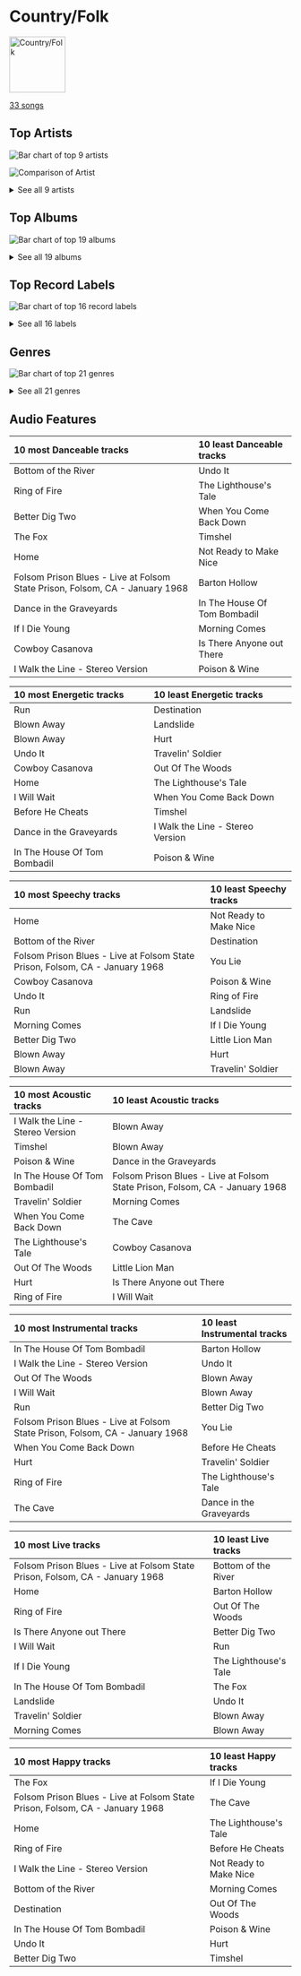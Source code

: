 # Country/Folk


<img src="https://mosaic.scdn.co/640/ab67616d0000b27324e1589fb3eab8ae8831f388ab67616d0000b2735726e327fd968a6fb5974350ab67616d0000b273724bd326692d222c5906b0b0ab67616d0000b27379c820d2d853c756c3738d39" alt="Country/Folk" width="100" />

[33 songs](country_folk_tracks.md)

## Top Artists

![Bar chart of top 9 artists](../images/playlists/country_folk/artists.png)

![Comparison of Artist](../images/playlists/country_folk/artists_comparison.png)


<details>
<summary>See all 9 artists</summary>

|   Number of Tracks | Art                                                                                              | Artist           | 🔗                                                           |
|-------------------:|:-------------------------------------------------------------------------------------------------|:-----------------|:------------------------------------------------------------|
|                  6 | <img src="https://i.scdn.co/image/ab6761610000e5eb78a54dca2a384cc48805b015" alt="" width="50" /> | Nickel Creek     | [🔗](https://open.spotify.com/artist/3bcLBxvaI7GsBzGp3WHnwQ) |
|                  5 | <img src="https://i.scdn.co/image/ab6761610000e5ebc1c077c305eb4b2bcac25fd5" alt="" width="50" /> | Carrie Underwood | [🔗](https://open.spotify.com/artist/4xFUf1FHVy696Q1JQZMTRj) |
|                  5 | <img src="https://i.scdn.co/image/ab6761610000e5eb6437a0b8a5cf89ec8cbbfe9b" alt="" width="50" /> | Delta Rae        | [🔗](https://open.spotify.com/artist/0iidQFemlPhkoHqFroz2my) |
|                  4 | <img src="https://i.scdn.co/image/ab6761610000e5eb152cf48cf9541c7061570857" alt="" width="50" /> | Johnny Cash      | [🔗](https://open.spotify.com/artist/6kACVPfCOnqzgfEF5ryl0x) |
|                  4 | <img src="https://i.scdn.co/image/ab6761610000e5eb87ac264d392a72af95ca9fdb" alt="" width="50" /> | Mumford & Sons   | [🔗](https://open.spotify.com/artist/3gd8FJtBJtkRxdfbTu19U2) |
|                  3 | <img src="https://i.scdn.co/image/ab6761610000e5eb173d4b457016fe0727a7e50d" alt="" width="50" /> | The Band Perry   | [🔗](https://open.spotify.com/artist/75FnCoo4FBxH5K1Rrx0k5A) |
|                  3 | <img src="https://i.scdn.co/image/ab6761610000e5eb43d9d87bba466538f5c40901" alt="" width="50" /> | The Chicks       | [🔗](https://open.spotify.com/artist/25IG9fa7cbdmCIy3OnuH57) |
|                  2 | <img src="https://i.scdn.co/image/ab6761610000e5eb0bae8ba82eaf7e63af515c9f" alt="" width="50" /> | The Civil Wars   | [🔗](https://open.spotify.com/artist/6J7rw7NELJUCThPbAfyLIE) |
|                  1 | <img src="https://i.scdn.co/image/ab6761610000e5ebc78a80d480018ec030aade25" alt="" width="50" /> | Marc Broussard   | [🔗](https://open.spotify.com/artist/4cEwEednPwWCdYT7ZhROZe) |

</details>


## Top Albums

![Bar chart of top 19 albums](../images/playlists/country_folk/albums.png)


<details>
<summary>See all 19 albums</summary>

|   Number of Tracks | Art                                                                                              | Album                                 | 🔗                                                          |
|-------------------:|:-------------------------------------------------------------------------------------------------|:--------------------------------------|:-----------------------------------------------------------|
|                  5 | <img src="https://i.scdn.co/image/ab67616d0000b2739ab215825eb77076b1b4b387" alt="" width="50" /> | Nickel Creek                          | [🔗](https://open.spotify.com/album/5SGG7graQOU3OnK3cZZCNd) |
|                  4 | <img src="https://i.scdn.co/image/ab67616d0000b27349aaf14f0936159764cd728a" alt="" width="50" /> | Carry the Fire                        | [🔗](https://open.spotify.com/album/42NjSADnDs97o75bICIqs0) |
|                  3 | <img src="https://i.scdn.co/image/ab67616d0000b2736d0a13a643d83342430c07da" alt="" width="50" /> | Sigh No More                          | [🔗](https://open.spotify.com/album/6w5W6ZGTvDsppKUOiGMuMo) |
|                  2 | <img src="https://i.scdn.co/image/ab67616d0000b2735726e327fd968a6fb5974350" alt="" width="50" /> | The Band Perry                        | [🔗](https://open.spotify.com/album/3dASAcs9QOsmoSLhHjEhCu) |
|                  2 | <img src="https://i.scdn.co/image/ab67616d0000b27303668e3f13559554eca8ccc6" alt="" width="50" /> | Play On                               | [🔗](https://open.spotify.com/album/3iLrVuA1k7onNmZTuUQH4u) |
|                  2 | <img src="https://i.scdn.co/image/ab67616d0000b27389847614971c417b722c4d97" alt="" width="50" /> | Home                                  | [🔗](https://open.spotify.com/album/1zgQkZFMRqx1Lz9GVXghLt) |
|                  2 | <img src="https://i.scdn.co/image/ab67616d0000b27324e1589fb3eab8ae8831f388" alt="" width="50" /> | Blown Away                            | [🔗](https://open.spotify.com/album/7atJn49QvtOLiFxhQd2hp9) |
|                  2 | <img src="https://i.scdn.co/image/ab67616d0000b2737ebde0a5bb07f53a99c15224" alt="" width="50" /> | Barton Hollow                         | [🔗](https://open.spotify.com/album/4uWgDFxGAp7XlVSHuVBv4E) |
|                  1 | <img src="https://i.scdn.co/image/ab67616d0000b27389ccaf21947f7929189654dc" alt="" width="50" /> | Taking The Long Way                   | [🔗](https://open.spotify.com/album/2NeJdEWras0uSuzLPlJZk5) |
|                  1 | <img src="https://i.scdn.co/image/ab67616d0000b273724bd326692d222c5906b0b0" alt="" width="50" /> | Some Hearts                           | [🔗](https://open.spotify.com/album/0kys2jaKAiDPfNBd4z7LAg) |
|                  1 | <img src="https://i.scdn.co/image/ab67616d0000b273dfe4bfe695c4192e547e72c7" alt="" width="50" /> | Ring Of Fire: The Best Of Johnny Cash | [🔗](https://open.spotify.com/album/0ucV57dbnqmrGv9d60r6X2) |
|                  1 | <img src="https://i.scdn.co/image/ab67616d0000b27379c820d2d853c756c3738d39" alt="" width="50" /> | Pioneer                               | [🔗](https://open.spotify.com/album/4oXEoK7WVM1lNbmB59IrJ1) |
|                  1 | <img src="https://i.scdn.co/image/ab67616d0000b2730cf212ffc3719550dfab899d" alt="" width="50" /> | I Walk the Line (Stereo Version)      | [🔗](https://open.spotify.com/album/1kd7QnBNMg5kygoclVuDqZ) |
|                  1 | <img src="https://i.scdn.co/image/ab67616d0000b2737cdb143bd2e9906d39c5eb04" alt="" width="50" /> | Carencro                              | [🔗](https://open.spotify.com/album/15dP7BadtY55t9VvFlVrBA) |
|                  1 | <img src="https://i.scdn.co/image/ab67616d0000b2736e2407383e952808a0602b0d" alt="" width="50" /> | Babel (Deluxe Version)                | [🔗](https://open.spotify.com/album/3FfuUD3Je9t9tQq80Zq41y) |
|                  1 | <img src="https://i.scdn.co/image/ab67616d0000b2734a04593b7c149dc7b725683e" alt="" width="50" /> | At Folsom Prison                      | [🔗](https://open.spotify.com/album/4TJIdlY9hGSSTO1kUs1neh) |
|                  1 | <img src="https://i.scdn.co/image/ab67616d0000b2736f4f62da3d811b6501a69ffa" alt="" width="50" /> | American IV: The Man Comes Around     | [🔗](https://open.spotify.com/album/2BlL4Gv2DLPu8p58Wcmlm9) |
|                  1 | <img src="https://i.scdn.co/image/ab67616d0000b273672d3c160471692595698564" alt="" width="50" /> | After It All                          | [🔗](https://open.spotify.com/album/0HvAm2vysVverWiodCEhON) |
|                  1 | <img src="https://i.scdn.co/image/ab67616d0000b273d85e555df0cf325f560b91cb" alt="" width="50" /> | A Dotted Line                         | [🔗](https://open.spotify.com/album/3ujidZyCiCruwocS0bDmt2) |

</details>


## Top Record Labels

![Bar chart of top 16 record labels](../images/playlists/country_folk/labels.png)


<details>
<summary>See all 16 labels</summary>

|   Number of Tracks | Label                                                                               |
|-------------------:|:------------------------------------------------------------------------------------|
|                  5 | [Sugar Hill Records](../labels/sugar_hill_records.md)                               |
|                  5 | [Sire](../labels/sire.md)                                                           |
|                  4 | [Glassnote Entertainment Group LLC](../labels/glassnote_entertainment_group_llc.md) |
|                  4 | [Columbia](../labels/columbia.md)                                                   |
|                  4 | [Arista Nashville](../labels/arista_nashville.md)                                   |
|                  4 | [19 Recordings Limited](../labels/19_recordings_limited.md)                         |
|                  3 | [Open Wide](../labels/open_wide.md)                                                 |
|                  3 | [Big Machine Label Group](../labels/big_machine_label_group.md)                     |
|                  2 | [sensibility recordings](../labels/sensibility_recordings.md)                       |
|                  2 | [Monument](../labels/monument.md)                                                   |
|                  2 | [Columbia Nashville Legacy](../labels/columbia_nashville_legacy.md)                 |
|                  1 | [Nonesuch](../labels/nonesuch.md)                                                   |
|                  1 | [Legacy](../labels/legacy.md)                                                       |
|                  1 | [Island Records](../labels/island_records.md)                                       |
|                  1 | [Arista](../labels/arista.md)                                                       |
|                  1 | [American Recordings Catalog P&D](../labels/american_recordings_catalog_p_d.md)     |

</details>


## Genres

![Bar chart of top 21 genres](../images/playlists/country_folk/genres.png)


<details>
<summary>See all 21 genres</summary>

|   Number of Tracks | Genre                                     |
|-------------------:|:------------------------------------------|
|                 13 | new americana                             |
|                 11 | country dawn                              |
|                 11 | country                                   |
|                  8 | indie folk                                |
|                  8 | contemporary country                      |
|                  6 | stomp and holler                          |
|                  6 | progressive bluegrass                     |
|                  6 | mandolin                                  |
|                  6 | instrumental bluegrass                    |
|                  6 | bluegrass                                 |
|                  5 | oklahoma country                          |
|                  5 | folk-pop                                  |
|                  4 | uk americana                              |
|                  4 | outlaw country                            |
|                  4 | modern folk rock                          |
|                  4 | arkansas country                          |
|                  3 | [neo mellow](../genres/neo_mellow.md)     |
|                  3 | modern country rock                       |
|                  3 | country road                              |
|                  3 | [acoustic pop](../genres/acoustic_pop.md) |
|                  1 | lafayette indie                           |

</details>


## Audio Features

| 10 most Danceable tracks                                                     | 10 least Danceable tracks    |
|:-----------------------------------------------------------------------------|:-----------------------------|
| Bottom of the River                                                          | Undo It                      |
| Ring of Fire                                                                 | The Lighthouse's Tale        |
| Better Dig Two                                                               | When You Come Back Down      |
| The Fox                                                                      | Timshel                      |
| Home                                                                         | Not Ready to Make Nice       |
| Folsom Prison Blues - Live at Folsom State Prison, Folsom, CA - January 1968 | Barton Hollow                |
| Dance in the Graveyards                                                      | In The House Of Tom Bombadil |
| If I Die Young                                                               | Morning Comes                |
| Cowboy Casanova                                                              | Is There Anyone out There    |
| I Walk the Line - Stereo Version                                             | Poison & Wine                |

| 10 most Energetic tracks     | 10 least Energetic tracks        |
|:-----------------------------|:---------------------------------|
| Run                          | Destination                      |
| Blown Away                   | Landslide                        |
| Blown Away                   | Hurt                             |
| Undo It                      | Travelin' Soldier                |
| Cowboy Casanova              | Out Of The Woods                 |
| Home                         | The Lighthouse's Tale            |
| I Will Wait                  | When You Come Back Down          |
| Before He Cheats             | Timshel                          |
| Dance in the Graveyards      | I Walk the Line - Stereo Version |
| In The House Of Tom Bombadil | Poison & Wine                    |

| 10 most Speechy tracks                                                       | 10 least Speechy tracks   |
|:-----------------------------------------------------------------------------|:--------------------------|
| Home                                                                         | Not Ready to Make Nice    |
| Bottom of the River                                                          | Destination               |
| Folsom Prison Blues - Live at Folsom State Prison, Folsom, CA - January 1968 | You Lie                   |
| Cowboy Casanova                                                              | Poison & Wine             |
| Undo It                                                                      | Ring of Fire              |
| Run                                                                          | Landslide                 |
| Morning Comes                                                                | If I Die Young            |
| Better Dig Two                                                               | Little Lion Man           |
| Blown Away                                                                   | Hurt                      |
| Blown Away                                                                   | Travelin' Soldier         |

| 10 most Acoustic tracks          | 10 least Acoustic tracks                                                     |
|:---------------------------------|:-----------------------------------------------------------------------------|
| I Walk the Line - Stereo Version | Blown Away                                                                   |
| Timshel                          | Blown Away                                                                   |
| Poison & Wine                    | Dance in the Graveyards                                                      |
| In The House Of Tom Bombadil     | Folsom Prison Blues - Live at Folsom State Prison, Folsom, CA - January 1968 |
| Travelin' Soldier                | Morning Comes                                                                |
| When You Come Back Down          | The Cave                                                                     |
| The Lighthouse's Tale            | Cowboy Casanova                                                              |
| Out Of The Woods                 | Little Lion Man                                                              |
| Hurt                             | Is There Anyone out There                                                    |
| Ring of Fire                     | I Will Wait                                                                  |

| 10 most Instrumental tracks                                                  | 10 least Instrumental tracks   |
|:-----------------------------------------------------------------------------|:-------------------------------|
| In The House Of Tom Bombadil                                                 | Barton Hollow                  |
| I Walk the Line - Stereo Version                                             | Undo It                        |
| Out Of The Woods                                                             | Blown Away                     |
| I Will Wait                                                                  | Blown Away                     |
| Run                                                                          | Better Dig Two                 |
| Folsom Prison Blues - Live at Folsom State Prison, Folsom, CA - January 1968 | You Lie                        |
| When You Come Back Down                                                      | Before He Cheats               |
| Hurt                                                                         | Travelin' Soldier              |
| Ring of Fire                                                                 | The Lighthouse's Tale          |
| The Cave                                                                     | Dance in the Graveyards        |

| 10 most Live tracks                                                          | 10 least Live tracks   |
|:-----------------------------------------------------------------------------|:-----------------------|
| Folsom Prison Blues - Live at Folsom State Prison, Folsom, CA - January 1968 | Bottom of the River    |
| Home                                                                         | Barton Hollow          |
| Ring of Fire                                                                 | Out Of The Woods       |
| Is There Anyone out There                                                    | Better Dig Two         |
| I Will Wait                                                                  | Run                    |
| If I Die Young                                                               | The Lighthouse's Tale  |
| In The House Of Tom Bombadil                                                 | The Fox                |
| Landslide                                                                    | Undo It                |
| Travelin' Soldier                                                            | Blown Away             |
| Morning Comes                                                                | Blown Away             |

| 10 most Happy tracks                                                         | 10 least Happy tracks   |
|:-----------------------------------------------------------------------------|:------------------------|
| The Fox                                                                      | If I Die Young          |
| Folsom Prison Blues - Live at Folsom State Prison, Folsom, CA - January 1968 | The Cave                |
| Home                                                                         | The Lighthouse's Tale   |
| Ring of Fire                                                                 | Before He Cheats        |
| I Walk the Line - Stereo Version                                             | Not Ready to Make Nice  |
| Bottom of the River                                                          | Morning Comes           |
| Destination                                                                  | Out Of The Woods        |
| In The House Of Tom Bombadil                                                 | Poison & Wine           |
| Undo It                                                                      | Hurt                    |
| Better Dig Two                                                               | Timshel                 |
